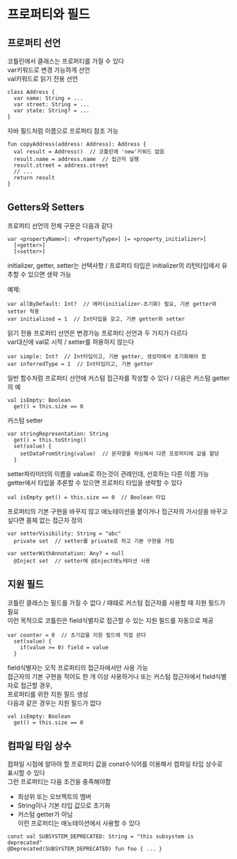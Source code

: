 # 프로퍼티와 필드
## 프로퍼티 선언
코틀린에서 클래스는 프로퍼티를 가질 수 있다   
var키워드로 변경 가능하게 선언   
val키워드로 읽기 전용 선언
```
class Address {
  var name: String = ...
  var street: String = ...
  var state: String? = ...
}
```
자바 필드처럼 이름으로 프로퍼티 참조 가능
```
fun copyAddress(address: Address): Address {
  val result = Address()  // 코틀린에 'new'키워드 없음
  result.name = address.name  // 접근자 실행
  result.street = address.street
  // ...
  return result
}
```
## Getters와 Setters
프로퍼티 선언의 전체 구문은 다음과 같다
```
var <propertyName>[: <PropertyType>] [= <property_initializer>]
  [<getter>]
  [<setter>]
```
initializer, getter, setter는 선택사항 / 프로퍼티 타입은 initializer의 리턴타입에서 유추할 수 있으면 생략 가능

예제:
```
var allByDefault: Int?  // 에러(initializer-초기화) 필요, 기본 getter와 setter 적용
var initialized = 1  // Int타입을 갖고, 기본 getter와 setter
```
읽기 전용 프로퍼티 선언은 변경가능 프로퍼티 선언과 두 가지가 다르다   
var대신에 val로 시작 / setter를 허용하지 않는다
```
var simple: Int?  // Int타입이고, 기본 getter, 생성자에서 초기화해야 함
var inferredType = 1  // Int타입이고, 기본 getter
```
일반 함수처럼 프로퍼티 선언에 커스텀 접근자를 작성할 수 있다 / 다음은 커스텀 getter의 예
```
val isEmpty: Boolean
  get() = this.size == 0
```
커스텀 setter
```
var stringRepresentation: String
  get() = this.toString()
  set(value) {
    setDataFromString(value)  // 문자열을 파싱해서 다른 프로퍼티에 값을 할당
  }
```
setter파라미터의 이름을 value로 하는것이 관례인데, 선호하는 다른 이름 가능   
getter에서 타입을 추론할 수 있으면 프로퍼티 타입을 생략할 수 있다
```
val isEmpty get() = this.size == 0  // Boolean 타입
```
프로퍼티의 기본 구현을 바꾸지 않고 애노테이션을 붙이거나 접근자의 가시성을 바꾸고 싶다면 몸체 없는 접근자 정의
```
var setterVisibility: String = "abc"
  private set  // setter를 private로 하고 기본 구현을 가짐

var setterWithAnnotation: Any? = null
  @Inject set  // setter에 @Inject애노테이션 사용
```
## 지원 필드
코틀린 클래스는 필드를 가질 수 없다 / 때떄로 커스텀 접근자를 사용할 때 지원 필드가 필요   
이런 목적으로 코틀린은 field식별자로 접근할 수 있는 지원 필드를 자동으로 제공
```
var counter = 0  // 초기값을 지원 필드에 직접 쓴다
  set(value) {
    if(value >= 0) field = value
  }
```
field식별자는 오직 프로퍼티의 접근자에서만 사용 가능   
접근자의 기본 구현을 적어도 한 개 이상 사용하거나 또는 커스텀 접근자에서 field식별자로 접근할 경우,   
프로퍼티를 위한 지원 필드 생성   
다음과 같은 경우는 지원 필드가 없다
```
val isEmpty: Boolean
  get() = this.size == 0
```
## 컴파일 타임 상수
컴파일 시점에 알아야 할 프로퍼티 값을 const수식어를 이용해서 컴파일 타임 상수로 표시할 수 있다   
그런 프로퍼티는 다음 조건을 충족해야함   
- 최상위 또는 오브젝트의 멤버   
- String이나 기본 타입 값으로 초기화   
- 커스텀 getter가 아님   
이런 프로퍼티는 애노테이션에서 사용할 수 있다
```
const val SUBSYSTEM_DEPRECATED: String = "this subsystem is deprecated"
@Deprecated(SUBSYSTEM_DEPRECATED) fun foo { ... }
```
